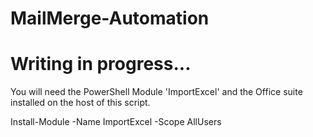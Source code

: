 # MailMerge-Automation
# 
# Writing in progress...
You will need the PowerShell Module 'ImportExcel' and the Office suite installed on the host of this script. 

Install-Module -Name ImportExcel -Scope AllUsers
